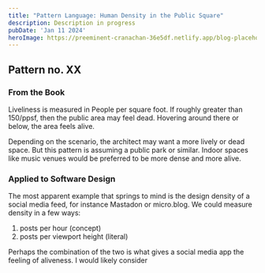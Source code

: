```yaml
---
title: "Pattern Language: Human Density in the Public Square"
description: Description in progress
pubDate: 'Jan 11 2024'
heroImage: https://preeminent-cranachan-36e5df.netlify.app/blog-placeholder-3.jpg
---
```

## Pattern no. XX

### From the Book

Liveliness is measured in People per square foot. If roughly greater than 150/ppsf, then the public area may feel dead. Hovering around there or below, the area feels alive. 

Depending on the scenario, the architect may want a more lively or dead space. But this pattern is assuming a public park or similar. Indoor spaces like music venues would be preferred to be more dense and more alive.

### Applied to Software Design

The most apparent example that springs to mind is the design density of a social media feed, for instance Mastadon or micro.blog. We could measure density in a few ways:

1. posts per hour (concept)
1. posts per viewport height (literal)

Perhaps the combination of the two is what gives a social media app the feeling of aliveness. I would likely consider 
